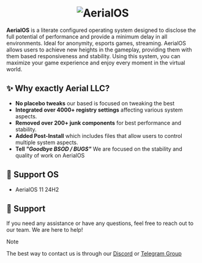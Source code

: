 <h1 align="center">
  <img src="https://cdn.discordapp.com/attachments/1316328694091874304/1360250013980037291/K0RAXIO_FILE.jpg?ex=6810d88b&is=680f870b&hm=44714909a57c0d8ba10e20671f55c583248dab07f693c0fd0aa4dc058cbb4eb5&" alt="AerialOS"></a>
</h1>

**AerialOS** is a literate configured operating system designed to disclose the full potential of performance and provide a minimum delay in all environments. Ideal for anonymity, esports games, streaming. AerialOS allows users to achieve new heights in the gameplay, providing them with them based responsiveness and stability. Using this system, you can maximize your game experience and enjoy every moment in the virtual world.

## ✨ Why exactly Aerial LLC?
- **No placebo tweaks** our based is focused on tweaking the best
- **Integrated over 4000+ registry settings** affecting various system aspects.
- **Removed over 200+ junk components** for best performance and stability.
- **Added Post-Install** which includes files that allow users to control multiple system aspects.
- **Tell _"Goodbye BSOD / BUGS"_**  We are focused on the stability and quality of work on AerialOS

## 🚀 Support OS
- AerialOS 11 24H2

## 🤝 Support
If you need any assistance or have any questions, feel free to reach out to our team. We are here to help!
> [!NOTE]
> The best way to contact us is through our [Discord](https://dsc.gg/aerialos) or [Telegram Group](https://t.me/+_AGse0FWWldlZTZi)

